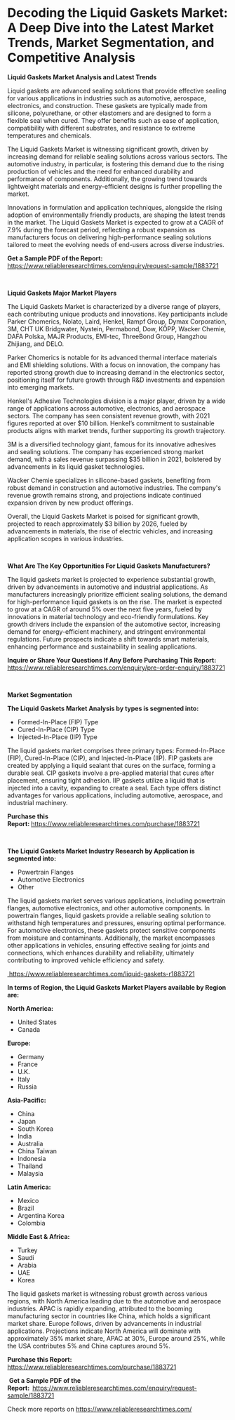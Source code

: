 <p><h1>Decoding the Liquid Gaskets Market: A Deep Dive into the Latest Market Trends, Market Segmentation, and Competitive Analysis</h1></p><p><strong>Liquid Gaskets Market Analysis and Latest Trends</strong></p>
<p><p>Liquid gaskets are advanced sealing solutions that provide effective sealing for various applications in industries such as automotive, aerospace, electronics, and construction. These gaskets are typically made from silicone, polyurethane, or other elastomers and are designed to form a flexible seal when cured. They offer benefits such as ease of application, compatibility with different substrates, and resistance to extreme temperatures and chemicals.</p><p>The Liquid Gaskets Market is witnessing significant growth, driven by increasing demand for reliable sealing solutions across various sectors. The automotive industry, in particular, is fostering this demand due to the rising production of vehicles and the need for enhanced durability and performance of components. Additionally, the growing trend towards lightweight materials and energy-efficient designs is further propelling the market.</p><p>Innovations in formulation and application techniques, alongside the rising adoption of environmentally friendly products, are shaping the latest trends in the market. The Liquid Gaskets Market is expected to grow at a CAGR of 7.9% during the forecast period, reflecting a robust expansion as manufacturers focus on delivering high-performance sealing solutions tailored to meet the evolving needs of end-users across diverse industries.</p></p>
<p><strong>Get a Sample PDF of the Report:&nbsp;</strong> <a href="https://www.reliableresearchtimes.com/enquiry/request-sample/1883721?utm_campaign=2583&utm_medium=2&utm_source=Github&utm_content=ia&utm_term=08032025&utm_id=liquid-gaskets">https://www.reliableresearchtimes.com/enquiry/request-sample/1883721</a></p>
<p>&nbsp;</p>
<p><strong>Liquid Gaskets Major Market Players</strong></p>
<p><p>The Liquid Gaskets Market is characterized by a diverse range of players, each contributing unique products and innovations. Key participants include Parker Chomerics, Nolato, Laird, Henkel, Rampf Group, Dymax Corporation, 3M, CHT UK Bridgwater, Nystein, Permabond, Dow, KÖPP, Wacker Chemie, DAFA Polska, MAJR Products, EMI-tec, ThreeBond Group, Hangzhou Zhijiang, and DELO.</p><p>Parker Chomerics is notable for its advanced thermal interface materials and EMI shielding solutions. With a focus on innovation, the company has reported strong growth due to increasing demand in the electronics sector, positioning itself for future growth through R&D investments and expansion into emerging markets.</p><p>Henkel's Adhesive Technologies division is a major player, driven by a wide range of applications across automotive, electronics, and aerospace sectors. The company has seen consistent revenue growth, with 2021 figures reported at over $10 billion. Henkel’s commitment to sustainable products aligns with market trends, further supporting its growth trajectory.</p><p>3M is a diversified technology giant, famous for its innovative adhesives and sealing solutions. The company has experienced strong market demand, with a sales revenue surpassing $35 billion in 2021, bolstered by advancements in its liquid gasket technologies.</p><p>Wacker Chemie specializes in silicone-based gaskets, benefiting from robust demand in construction and automotive industries. The company's revenue growth remains strong, and projections indicate continued expansion driven by new product offerings.</p><p>Overall, the Liquid Gaskets Market is poised for significant growth, projected to reach approximately $3 billion by 2026, fueled by advancements in materials, the rise of electric vehicles, and increasing application scopes in various industries.</p></p>
<p>&nbsp;</p>
<p><strong>What Are The Key Opportunities For Liquid Gaskets Manufacturers?</strong></p>
<p><p>The liquid gaskets market is projected to experience substantial growth, driven by advancements in automotive and industrial applications. As manufacturers increasingly prioritize efficient sealing solutions, the demand for high-performance liquid gaskets is on the rise. The market is expected to grow at a CAGR of around 5% over the next five years, fueled by innovations in material technology and eco-friendly formulations. Key growth drivers include the expansion of the automotive sector, increasing demand for energy-efficient machinery, and stringent environmental regulations. Future prospects indicate a shift towards smart materials, enhancing performance and sustainability in sealing applications.</p></p>
<p><strong>Inquire or Share Your Questions If Any Before Purchasing This Report:</strong> <a href="https://www.reliableresearchtimes.com/enquiry/pre-order-enquiry/1883721?utm_campaign=2583&utm_medium=2&utm_source=Github&utm_content=ia&utm_term=08032025&utm_id=liquid-gaskets">https://www.reliableresearchtimes.com/enquiry/pre-order-enquiry/1883721</a></p>
<p>&nbsp;</p>
<p><strong>Market Segmentation</strong></p>
<p><strong>The Liquid Gaskets Market Analysis by types is segmented into:</strong></p>
<p><ul><li>Formed-In-Place (FIP) Type</li><li>Cured-In-Place (CIP) Type</li><li>Injected-In-Place (IIP) Type</li></ul></p>
<p><p>The liquid gaskets market comprises three primary types: Formed-In-Place (FIP), Cured-In-Place (CIP), and Injected-In-Place (IIP). FIP gaskets are created by applying a liquid sealant that cures on the surface, forming a durable seal. CIP gaskets involve a pre-applied material that cures after placement, ensuring tight adhesion. IIP gaskets utilize a liquid that is injected into a cavity, expanding to create a seal. Each type offers distinct advantages for various applications, including automotive, aerospace, and industrial machinery.</p></p>
<p><strong>Purchase this Report:&nbsp;</strong><a href="https://www.reliableresearchtimes.com/purchase/1883721?utm_campaign=2583&utm_medium=2&utm_source=Github&utm_content=ia&utm_term=08032025&utm_id=liquid-gaskets">https://www.reliableresearchtimes.com/purchase/1883721</a></p>
<p>&nbsp;</p>
<p><strong>The Liquid Gaskets Market Industry Research by Application is segmented into:</strong></p>
<p><ul><li>Powertrain Flanges</li><li>Automotive Electronics</li><li>Other</li></ul></p>
<p><p>The liquid gaskets market serves various applications, including powertrain flanges, automotive electronics, and other automotive components. In powertrain flanges, liquid gaskets provide a reliable sealing solution to withstand high temperatures and pressures, ensuring optimal performance. For automotive electronics, these gaskets protect sensitive components from moisture and contaminants. Additionally, the market encompasses other applications in vehicles, ensuring effective sealing for joints and connections, which enhances durability and reliability, ultimately contributing to improved vehicle efficiency and safety.</p></p>
<p><a href="https://www.reliableresearchtimes.com/liquid-gaskets-r1883721?utm_campaign=2583&utm_medium=2&utm_source=Github&utm_content=ia&utm_term=08032025&utm_id=liquid-gaskets">&nbsp;https://www.reliableresearchtimes.com/liquid-gaskets-r1883721</a></p>
<p><strong>In terms of Region, the Liquid Gaskets Market Players available by Region are:</strong></p>
<p>
    <p> <strong> North America: </strong>
        <ul>
            <li>United States</li>
            <li>Canada</li>
        </ul>
        </p> 
    <p> <strong> Europe: </strong>
        <ul>
            <li>Germany</li>
            <li>France</li>
            <li>U.K.</li>
            <li>Italy</li>
            <li>Russia</li>
        </ul>
        </p> 
    <p> <strong> Asia-Pacific: </strong>
        <ul>
            <li>China</li>
            <li>Japan</li>
            <li>South Korea</li>
            <li>India</li>
            <li>Australia</li>
            <li>China Taiwan</li>
            <li>Indonesia</li>
            <li>Thailand</li>
            <li>Malaysia</li>
        </ul>
        </p> 
    <p> <strong> Latin America: </strong>
        <ul>
            <li>Mexico</li>
            <li>Brazil</li>
            <li>Argentina Korea</li>
            <li>Colombia</li>
        </ul>
        </p> 
    <p> <strong> Middle East & Africa: </strong>
        <ul>
            <li>Turkey</li>
            <li>Saudi</li>
            <li>Arabia</li>
            <li>UAE</li>
            <li>Korea</li>
        </ul>
    </p>
    </p>
<p><p>The liquid gaskets market is witnessing robust growth across various regions, with North America leading due to the automotive and aerospace industries. APAC is rapidly expanding, attributed to the booming manufacturing sector in countries like China, which holds a significant market share. Europe follows, driven by advancements in industrial applications. Projections indicate North America will dominate with approximately 35% market share, APAC at 30%, Europe around 25%, while the USA contributes 5% and China captures around 5%.</p></p>
<p><strong>Purchase this Report: </strong><a href="https://www.reliableresearchtimes.com/purchase/1883721?utm_campaign=2583&utm_medium=2&utm_source=Github&utm_content=ia&utm_term=08032025&utm_id=liquid-gaskets">https://www.reliableresearchtimes.com/purchase/1883721</a></p>
<p>&nbsp;<strong>Get a Sample PDF of the Report:&nbsp;&nbsp;</strong><a href="https://www.reliableresearchtimes.com/enquiry/request-sample/1883721?utm_campaign=2583&utm_medium=2&utm_source=Github&utm_content=ia&utm_term=08032025&utm_id=liquid-gaskets">https://www.reliableresearchtimes.com/enquiry/request-sample/1883721</a></p>
<p><strong></strong></p>
<p>Check more reports on <a href="https://www.reliableresearchtimes.com/?utm_campaign=2583&utm_medium=2&utm_source=Github&utm_content=ia&utm_term=08032025&utm_id=liquid-gaskets">https://www.reliableresearchtimes.com/</a></p>